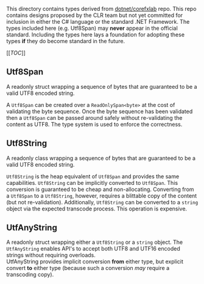 ﻿This directory contains types derived from 
[dotnet/corefxlab](https://github.com/dotnet/corefxlab) repo. This repo contains designs
proposed by the CLR team but not yet committed for inclusion in either the C# language
or the standard .NET Framework.  The types included here (e.g. Utf8Span) may **never**
appear in the official standard.  Including the types here lays a foundation for adopting
these types **if** they do become standard in the future.

[[_TOC_]]


## Utf8Span
A readonly struct wrapping a sequence of bytes that are guaranteed to be a valid UTF8
encoded string.

A `Utf8Span` can be created over a `ReadOnlySpan<byte>` at the cost of validating the
byte sequence.  Once the byte sequence has been validated then a `Utf8Span` can be passed
around safely without re-validating the content as UTF8.  The type system is used to 
enforce the correctness.

## Utf8String
A readonly class wrapping a sequence of bytes that are guaranteed to be a valid UTF8 
encoded string.

`Utf8String` is the heap equivalent of `Utf8Span` and provides the same capabilities.
`Utf8String` can be implicitly converted to `Utf8Span`.  This conversion is guaranteed
to be cheap and non-allocating.  Converting from a `Utf8Span` to a `Utf8String`, however, 
requires a blittable copy of the content (but not re-validation).  Additionally, `Utf8String`
can be converted to a `string` object via the expected transcode process.  This operation is expensive.

## UtfAnyString
A readonly struct wrapping either a `Utf8String` or a `string` object.  The `UtfAnyString`
enables API's to accept both UTF8 and UTF16 encoded strings without requiring overloads.  
UtfAnyString provides implicit conversion **from** either type, but explicit convert **to** 
either type (because such a conversion *may* require a transcoding copy).